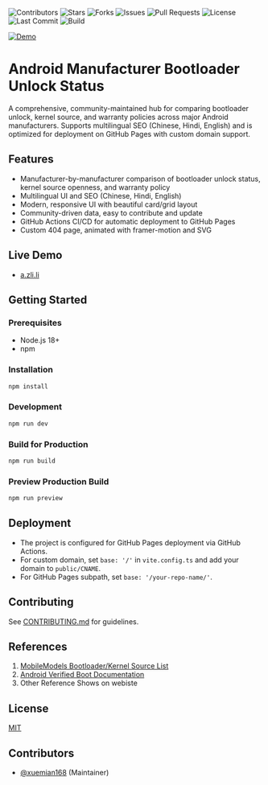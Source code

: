 ![Contributors](https://img.shields.io/github/contributors/xuemian168/android-locker?style=for-the-badge)
![Stars](https://img.shields.io/github/stars/xuemian168/android-locker?style=for-the-badge)
![Forks](https://img.shields.io/github/forks/xuemian168/android-locker?style=for-the-badge)
![Issues](https://img.shields.io/github/issues/xuemian168/android-locker?style=for-the-badge)
![Pull Requests](https://img.shields.io/github/issues-pr/xuemian168/android-locker?style=for-the-badge)
![License](https://img.shields.io/github/license/xuemian168/android-locker?style=for-the-badge)
![Last Commit](https://img.shields.io/github/last-commit/xuemian168/android-locker?style=for-the-badge)
![Build](https://github.com/xuemian168/android-locker/actions/workflows/deploy.yml/badge.svg?style=for-the-badge)

[![Demo](https://img.shields.io/badge/Live%20Demo-a.zli.li-green?style=for-the-badge&logo=google-chrome)](https://a.zli.li/)

# Android Manufacturer Bootloader Unlock Status

A comprehensive, community-maintained hub for comparing bootloader unlock, kernel source, and warranty policies across major Android manufacturers. Supports multilingual SEO (Chinese, Hindi, English) and is optimized for deployment on GitHub Pages with custom domain support.

## Features
- Manufacturer-by-manufacturer comparison of bootloader unlock status, kernel source openness, and warranty policy
- Multilingual UI and SEO (Chinese, Hindi, English)
- Modern, responsive UI with beautiful card/grid layout
- Community-driven data, easy to contribute and update
- GitHub Actions CI/CD for automatic deployment to GitHub Pages
- Custom 404 page, animated with framer-motion and SVG

## Live Demo
- [a.zli.li](https://a.zli.li/)

## Getting Started

### Prerequisites
- Node.js 18+
- npm

### Installation
```bash
npm install
```

### Development
```bash
npm run dev
```

### Build for Production
```bash
npm run build
```

### Preview Production Build
```bash
npm run preview
```

## Deployment
- The project is configured for GitHub Pages deployment via GitHub Actions.
- For custom domain, set `base: '/'` in `vite.config.ts` and add your domain to `public/CNAME`.
- For GitHub Pages subpath, set `base: '/your-repo-name/'`.

## Contributing
See [CONTRIBUTING.md](./CONTRIBUTING.md) for guidelines.

## References
1. [MobileModels Bootloader/Kernel Source List](https://github.com/KHwang9883/MobileModels/blob/afa441e496b64f7c918926bfe5d6acf9c1c3296a/misc/bootloader-kernel-source.md)
2. [Android Verified Boot Documentation](https://source.android.com/docs/security/features/verifiedboot/device-state#user-settable-root-of-trust)
3. Other Reference Shows on webiste

## License
[MIT](./LICENSE)

## Contributors

- [@xuemian168](https://github.com/xuemian168) (Maintainer)

<!-- Add your name or GitHub username here if you contribute! -->